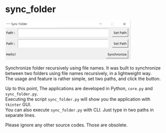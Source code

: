 # sync_folder
![example.png](./img/example.png)
<br>

Synchronize folder recursively using file names.
It was built to synchronize between two folders using file names recursively, in a lightweight way.
<br>
The usage and feature is rather simple, set two paths, and click the button.
<br>

Up to this point, The applications are developed in Python, ``core.py`` and ``sync_folder.py``.
<br>
Executing the script ``sync_folder.py`` will show you the application with ``tkinter`` GUI.
<br>
You can also execute ``sync_folder.py`` with CLI. Just type in two paths in separate lines.
<br>

Please ignore any other source codes. Those are obsolete.
